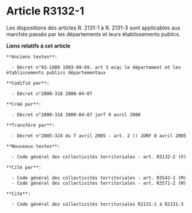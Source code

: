 # Article R3132-1

Les dispositions des articles R. 2131-1 à R. 2131-3 sont applicables aux marchés passés par les départements et leurs
établissements publics.

**Liens relatifs à cet article**

	**Anciens textes**:

	  - Décret n°93-1080 1993-09-09, art 3 ecqc le département et les établissements publics départementaux

	**Codifié par**:

	  - Décret n°2000-318 2000-04-07

	**Créé par**:

	  - Décret n°2000-318 2000-04-07 jorf 9 avril 2000

	**Transféré par**:

	  - Décret n°2005-324 du 7 avril 2005 - art. 2 () JORF 8 avril 2005

	**Nouveaux textes**:

	  - Code général des collectivités territoriales - art. R3132-2 (V)

	**Cité par**:

	  - Code général des collectivités territoriales - art. R3542-1 (M)
	  - Code général des collectivités territoriales - art. R3571-2 (M)

	**Cite**:

	  - Code général des collectivités territoriales R2131-1 à R2131-3
